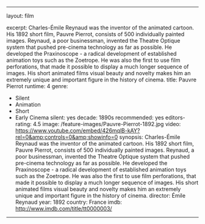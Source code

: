 ---

layout: film

excerpt: Charles-Émile Reynaud was the inventor of the animated cartoon. His 1892 short film, Pauvre Pierrot, consists of 500 individually painted images. Reynaud, a poor businessman, invented the Theatre Optique system that pushed pre-cinema technology as far as possible. He developed the Praxinoscope - a radical development of established animation toys such as the Zoetrope. He was also the first to use film perforations, that made it possible to display a much longer sequence of images. His short animated films visual beauty and novelty makes him an extremely unique and important figure in the history of cinema. 
title: Pauvre Pierrot
runtime: 4
genre:
- Silent
- Animation
- Short
- Early Cinema
silent: yes
decade: 1890s
recommended: yes
editors-rating: 4.5
image:  /feature-images/Pauvre-Pierrot-1892.jpg
video: https://www.youtube.com/embed/426mqlB-kAY?rel=0&amp;controls=0&amp;showinfo=0
synopsis: Charles-Émile Reynaud was the inventor of the animated cartoon. His 1892 short film, Pauvre Pierrot, consists of 500 individually painted images. Reynaud, a poor businessman, invented the Theatre Optique system that pushed pre-cinema technology as far as possible. He developed the Praxinoscope - a radical development of established animation toys such as the Zoetrope. He was also the first to use film perforations, that made it possible to display a much longer sequence of images. His short animated films visual beauty and novelty makes him an extremely unique and important figure in the history of cinema. 
director: Émile Reynaud
year: 1892
country: France
imdb: http://www.imdb.com/title/tt0000003/

---